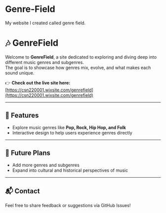 # Genre-Field
My website I created called genre field. 
# 🎶 GenreField

Welcome to **GenreField**, a site dedicated to exploring and diving deep into different music genres and subgenres.  
The goal is to showcase how genres mix, evolve, and what makes each sound unique.

👉 **Check out the live site here:**  
[https://csn220001.wixsite.com/genrefield](https://csn220001.wixsite.com/genrefield)

---

## 🌟 Features
- Explore music genres like **Pop, Rock, Hip Hop, and Folk**  
- Interactive design to help users experience genres directly  

---

## 🚀 Future Plans
- Add more genres and subgenres  
- Expand into cultural and historical perspectives of music  
---

## 📬 Contact
Feel free to share feedback or suggestions via GitHub Issues!
